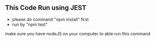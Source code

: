 ## This Code Run using JEST

- please do command "npm install" first
- run by "npm test"

make sure you have nodeJS on your computer to able run this command